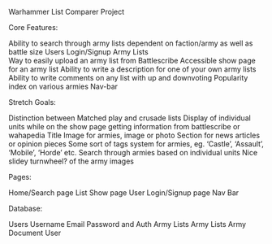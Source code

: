 Warhammer List Comparer Project

Core Features:

Ability to search through army lists dependent on faction/army as well as battle size
Users Login/Signup Army Lists	
Way to easily upload an army list from Battlescribe
Accessible show page for an army list
Ability to write a description for one of your own army lists
Ability to write comments on any list with up and downvoting
Popularity index on various armies
Nav-bar

Stretch Goals:

Distinction between Matched play and crusade lists
Display of individual units while on the show page getting information from battlescribe or wahapedia
Title Image for armies, image or photo
Section for news articles or opinion pieces
Some sort of tags system for armies, eg. ‘Castle’, ‘Assault’, ‘Mobile’, ‘Horde’ etc.
Search through armies based on individual units
Nice slidey turnwheel? of the army images

Pages:
	
Home/Search page
List Show page
User Login/Signup page
Nav Bar

Database:

Users
Username
Email
Password and Auth
Army Lists
Army Lists
Army Document
User
